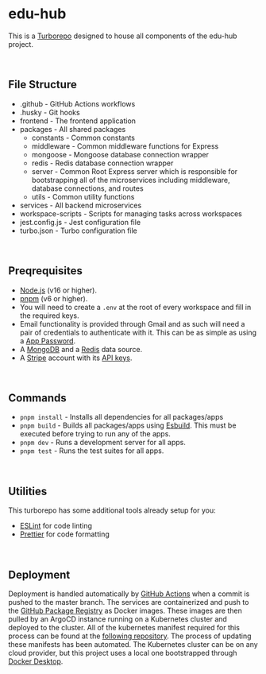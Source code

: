 # edu-hub

This is a [Turborepo](https://turbo.build/repo) designed to house all components of the edu-hub project.

</br>

## File Structure

- .github - GitHub Actions workflows
- .husky - Git hooks
- frontend - The frontend application
- packages - All shared packages
  - constants - Common constants
  - middleware - Common middleware functions for Express
  - mongoose - Mongoose database connection wrapper
  - redis - Redis database connection wrapper
  - server - Common Root Express server which is responsible for bootstrapping all of the microservices including middleware, database connections, and routes
  - utils - Common utility functions
- services - All backend microservices
- workspace-scripts - Scripts for managing tasks across workspaces
- jest.config.js - Jest configuration file
- turbo.json - Turbo configuration file

</br>

## Preqrequisites

- [Node.js](https://nodejs.org/en/) (v16 or higher).
- [pnpm](https://pnpm.io) (v6 or higher).
- You will need to create a `.env` at the root of every workspace and fill in the required keys.
- Email functionality is provided through Gmail and as such will need a pair of credentials to authenticate with it. This can be as simple as using a [App Password](https://support.google.com/accounts/answer/185833?hl=en).
- A [MongoDB](https://www.mongodb.com/) and a [Redis](https://redis.io/) data source.
- A [Stripe](https://stripe.com/) account with its [API keys](https://stripe.com/docs/keys).

</br>

## Commands

- `pnpm install` - Installs all dependencies for all packages/apps
- `pnpm build` - Builds all packages/apps using [Esbuild](https://esbuild.github.io/). This must be executed before trying to run any of the apps.
- `pnpm dev` - Runs a development server for all apps.
- `pnpm test` - Runs the test suites for all apps.

</br>

## Utilities

This turborepo has some additional tools already setup for you:

- [ESLint](https://eslint.org/) for code linting
- [Prettier](https://prettier.io) for code formatting

</br>

## Deployment

Deployment is handled automatically by [GitHub Actions](.github\workflows\release.yml) when a commit is pushed to the master branch. The services are containerized and push to the [GitHub Package Registry](https://github.com/features/packages) as Docker images. These images are then pulled by an ArgoCD instance running on a Kubernetes cluster and deployed to the cluster. All of the kubernetes manifest required for this process can be found at the [following repository](https://github.com/Akalanka47000/pharmaceutical-kube-config). The process of updating these manifests has been automated. The Kubernetes cluster can be on any cloud provider, but this project uses a local one bootstrapped through [Docker Desktop](https://www.docker.com/products/docker-desktop).
